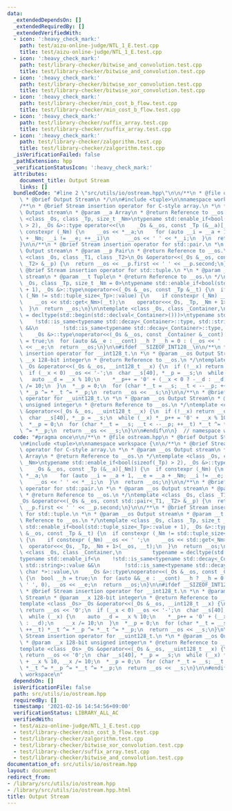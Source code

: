```yaml
---
data:
  _extendedDependsOn: []
  _extendedRequiredBy: []
  _extendedVerifiedWith:
  - icon: ':heavy_check_mark:'
    path: test/aizu-online-judge/NTL_1_E.test.cpp
    title: test/aizu-online-judge/NTL_1_E.test.cpp
  - icon: ':heavy_check_mark:'
    path: test/library-checker/bitwise_and_convolution.test.cpp
    title: test/library-checker/bitwise_and_convolution.test.cpp
  - icon: ':heavy_check_mark:'
    path: test/library-checker/bitwise_xor_convolution.test.cpp
    title: test/library-checker/bitwise_xor_convolution.test.cpp
  - icon: ':heavy_check_mark:'
    path: test/library-checker/min_cost_b_flow.test.cpp
    title: test/library-checker/min_cost_b_flow.test.cpp
  - icon: ':heavy_check_mark:'
    path: test/library-checker/suffix_array.test.cpp
    title: test/library-checker/suffix_array.test.cpp
  - icon: ':heavy_check_mark:'
    path: test/library-checker/zalgorithm.test.cpp
    title: test/library-checker/zalgorithm.test.cpp
  _isVerificationFailed: false
  _pathExtension: hpp
  _verificationStatusIcon: ':heavy_check_mark:'
  attributes:
    document_title: Output Stream
    links: []
  bundledCode: "#line 2 \"src/utils/io/ostream.hpp\"\n\n/**\n * @file ostream.hpp\n\
    \ * @brief Output Stream\n */\n\n#include <tuple>\n\nnamespace workspace {\n\n\
    /**\n * @brief Stream insertion operator for C-style array.\n *\n * @param __os\
    \ Output stream\n * @param __a Array\n * @return Reference to __os.\n */\ntemplate\
    \ <class _Os, class _Tp, size_t _Nm>\ntypename std::enable_if<bool(sizeof(_Tp)\
    \ > 2), _Os &>::type operator<<(\n    _Os &__os, const _Tp (&__a)[_Nm]) {\n  if\
    \ constexpr (_Nm) {\n    __os << *__a;\n    for (auto __i = __a + 1, __e = __a\
    \ + _Nm; __i != __e; ++__i)\n      __os << ' ' << *__i;\n  }\n  return __os;\n\
    }\n\n/**\n * @brief Stream insertion operator for std::pair.\n *\n * @param __os\
    \ Output stream\n * @param __p Pair\n * @return Reference to __os.\n */\ntemplate\
    \ <class _Os, class _T1, class _T2>\n_Os &operator<<(_Os &__os, const std::pair<_T1,\
    \ _T2> &__p) {\n  return __os << __p.first << ' ' << __p.second;\n}\n\n/**\n *\
    \ @brief Stream insertion operator for std::tuple.\n *\n * @param __os Output\
    \ stream\n * @param __t Tuple\n * @return Reference to __os.\n */\ntemplate <class\
    \ _Os, class _Tp, size_t _Nm = 0>\ntypename std::enable_if<bool(std::tuple_size<_Tp>::value\
    \ + 1), _Os &>::type\noperator<<(_Os &__os, const _Tp &__t) {\n  if constexpr\
    \ (_Nm != std::tuple_size<_Tp>::value) {\n    if constexpr (_Nm) __os << ' ';\n\
    \    __os << std::get<_Nm>(__t);\n    operator<<<_Os, _Tp, _Nm + 1>(__os, __t);\n\
    \  }\n  return __os;\n}\n\ntemplate <class _Os, class _Container,\n          typename\
    \ = decltype(std::begin(std::declval<_Container>()))>\ntypename std::enable_if<\n\
    \    !std::is_same<typename std::decay<_Container>::type, std::string>::value\
    \ &&\n        !std::is_same<typename std::decay<_Container>::type, char *>::value,\n\
    \    _Os &>::type\noperator<<(_Os &__os, const _Container &__cont) {\n  bool __h\
    \ = true;\n  for (auto &&__e : __cont) __h ? __h = 0 : (__os << ' ', 0), __os\
    \ << __e;\n  return __os;\n}\n\n#ifdef __SIZEOF_INT128__\n\n/**\n * @brief Stream\
    \ insertion operator for __int128_t.\n *\n * @param __os Output Stream\n * @param\
    \ __x 128-bit integer\n * @return Reference to __os.\n */\ntemplate <class _Os>\
    \ _Os &operator<<(_Os &__os, __int128_t __x) {\n  if (!__x) return __os << '0';\n\
    \  if (__x < 0) __os << '-';\n  char __s[40], *__p = __s;\n  while (__x) {\n \
    \   auto __d = __x % 10;\n    *__p++ = '0' + (__x < 0 ? -__d : __d);\n    __x\
    \ /= 10;\n  }\n  *__p = 0;\n  for (char *__t = __s; __t < --__p; ++__t) *__t ^=\
    \ *__p ^= *__t ^= *__p;\n  return __os << __s;\n}\n\n/**\n * @brief Stream insertion\
    \ operator for __uint128_t.\n *\n * @param __os Output Stream\n * @param __x 128-bit\
    \ unsigned integer\n * @return Reference to __os.\n */\ntemplate <class _Os> _Os\
    \ &operator<<(_Os &__os, __uint128_t __x) {\n  if (!__x) return __os << '0';\n\
    \  char __s[40], *__p = __s;\n  while (__x) *__p++ = '0' + __x % 10, __x /= 10;\n\
    \  *__p = 0;\n  for (char *__t = __s; __t < --__p; ++__t) *__t ^= *__p ^= *__t\
    \ ^= *__p;\n  return __os << __s;\n}\n\n#endif\n\n}  // namespace workspace\n"
  code: "#pragma once\n\n/**\n * @file ostream.hpp\n * @brief Output Stream\n */\n\
    \n#include <tuple>\n\nnamespace workspace {\n\n/**\n * @brief Stream insertion\
    \ operator for C-style array.\n *\n * @param __os Output stream\n * @param __a\
    \ Array\n * @return Reference to __os.\n */\ntemplate <class _Os, class _Tp, size_t\
    \ _Nm>\ntypename std::enable_if<bool(sizeof(_Tp) > 2), _Os &>::type operator<<(\n\
    \    _Os &__os, const _Tp (&__a)[_Nm]) {\n  if constexpr (_Nm) {\n    __os <<\
    \ *__a;\n    for (auto __i = __a + 1, __e = __a + _Nm; __i != __e; ++__i)\n  \
    \    __os << ' ' << *__i;\n  }\n  return __os;\n}\n\n/**\n * @brief Stream insertion\
    \ operator for std::pair.\n *\n * @param __os Output stream\n * @param __p Pair\n\
    \ * @return Reference to __os.\n */\ntemplate <class _Os, class _T1, class _T2>\n\
    _Os &operator<<(_Os &__os, const std::pair<_T1, _T2> &__p) {\n  return __os <<\
    \ __p.first << ' ' << __p.second;\n}\n\n/**\n * @brief Stream insertion operator\
    \ for std::tuple.\n *\n * @param __os Output stream\n * @param __t Tuple\n * @return\
    \ Reference to __os.\n */\ntemplate <class _Os, class _Tp, size_t _Nm = 0>\ntypename\
    \ std::enable_if<bool(std::tuple_size<_Tp>::value + 1), _Os &>::type\noperator<<(_Os\
    \ &__os, const _Tp &__t) {\n  if constexpr (_Nm != std::tuple_size<_Tp>::value)\
    \ {\n    if constexpr (_Nm) __os << ' ';\n    __os << std::get<_Nm>(__t);\n  \
    \  operator<<<_Os, _Tp, _Nm + 1>(__os, __t);\n  }\n  return __os;\n}\n\ntemplate\
    \ <class _Os, class _Container,\n          typename = decltype(std::begin(std::declval<_Container>()))>\n\
    typename std::enable_if<\n    !std::is_same<typename std::decay<_Container>::type,\
    \ std::string>::value &&\n        !std::is_same<typename std::decay<_Container>::type,\
    \ char *>::value,\n    _Os &>::type\noperator<<(_Os &__os, const _Container &__cont)\
    \ {\n  bool __h = true;\n  for (auto &&__e : __cont) __h ? __h = 0 : (__os <<\
    \ ' ', 0), __os << __e;\n  return __os;\n}\n\n#ifdef __SIZEOF_INT128__\n\n/**\n\
    \ * @brief Stream insertion operator for __int128_t.\n *\n * @param __os Output\
    \ Stream\n * @param __x 128-bit integer\n * @return Reference to __os.\n */\n\
    template <class _Os> _Os &operator<<(_Os &__os, __int128_t __x) {\n  if (!__x)\
    \ return __os << '0';\n  if (__x < 0) __os << '-';\n  char __s[40], *__p = __s;\n\
    \  while (__x) {\n    auto __d = __x % 10;\n    *__p++ = '0' + (__x < 0 ? -__d\
    \ : __d);\n    __x /= 10;\n  }\n  *__p = 0;\n  for (char *__t = __s; __t < --__p;\
    \ ++__t) *__t ^= *__p ^= *__t ^= *__p;\n  return __os << __s;\n}\n\n/**\n * @brief\
    \ Stream insertion operator for __uint128_t.\n *\n * @param __os Output Stream\n\
    \ * @param __x 128-bit unsigned integer\n * @return Reference to __os.\n */\n\
    template <class _Os> _Os &operator<<(_Os &__os, __uint128_t __x) {\n  if (!__x)\
    \ return __os << '0';\n  char __s[40], *__p = __s;\n  while (__x) *__p++ = '0'\
    \ + __x % 10, __x /= 10;\n  *__p = 0;\n  for (char *__t = __s; __t < --__p; ++__t)\
    \ *__t ^= *__p ^= *__t ^= *__p;\n  return __os << __s;\n}\n\n#endif\n\n}  // namespace\
    \ workspace\n"
  dependsOn: []
  isVerificationFile: false
  path: src/utils/io/ostream.hpp
  requiredBy: []
  timestamp: '2021-02-16 14:54:56+09:00'
  verificationStatus: LIBRARY_ALL_AC
  verifiedWith:
  - test/aizu-online-judge/NTL_1_E.test.cpp
  - test/library-checker/min_cost_b_flow.test.cpp
  - test/library-checker/zalgorithm.test.cpp
  - test/library-checker/bitwise_xor_convolution.test.cpp
  - test/library-checker/suffix_array.test.cpp
  - test/library-checker/bitwise_and_convolution.test.cpp
documentation_of: src/utils/io/ostream.hpp
layout: document
redirect_from:
- /library/src/utils/io/ostream.hpp
- /library/src/utils/io/ostream.hpp.html
title: Output Stream
---
```

